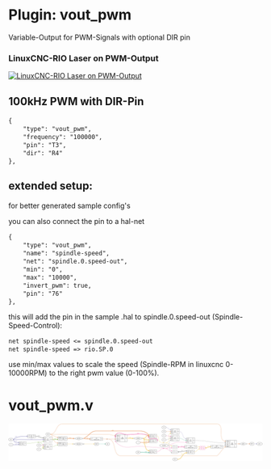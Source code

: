 # Plugin: vout_pwm

Variable-Output for PWM-Signals with optional DIR pin


### LinuxCNC-RIO Laser on PWM-Output
[![LinuxCNC-RIO Laser on PWM-Output](https://img.youtube.com/vi/ANdgskkGQqc/0.jpg)](https://www.youtube.com/shorts/ANdgskkGQqc "LinuxCNC-RIO Laser on PWM-Output")


## 100kHz PWM with DIR-Pin

```
{
    "type": "vout_pwm",
    "frequency": "100000",
    "pin": "T3",
    "dir": "R4"
},
```

##  extended setup:

for better generated sample config's

you can also connect the pin to a hal-net

```
{
    "type": "vout_pwm",
    "name": "spindle-speed",
    "net": "spindle.0.speed-out",
    "min": "0",
    "max": "10000",
    "invert_pwm": true,
    "pin": "76"
},
```

this will add the pin in the sample .hal to spindle.0.speed-out (Spindle-Speed-Control):

```
net spindle-speed <= spindle.0.speed-out
net spindle-speed => rio.SP.0
```

use min/max values to scale the speed (Spindle-RPM in linuxcnc 0-10000RPM) to the right pwm value (0-100%).

# vout_pwm.v
![graphviz](./vout_pwm.svg)


